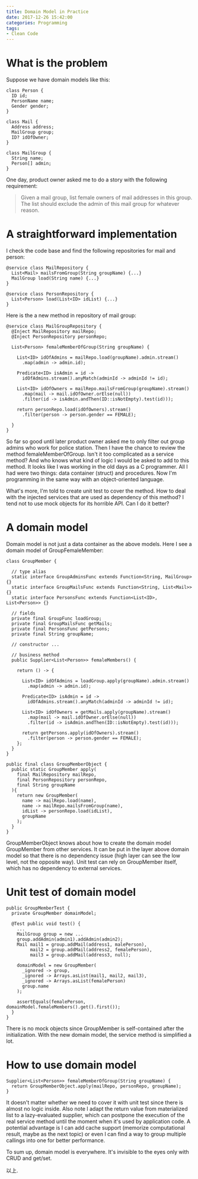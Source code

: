 ```yaml
---
title: Domain Model in Practice
date: 2017-12-26 15:42:00
categories: Programming
tags:
- Clean Code
---
```


# What is the problem

Suppose we have domain models like this:
```
class Person {
  ID id;
  PersonName name;
  Gender gender;
}

class Mail {
  Address address;
  MailGroup group;
  ID? idOfOwner;
}

class MailGroup {
  String name;
  Person[] admin;
}
```

One day, product owner asked me to do a story with the following requirement:
> Given a mail group, list female owners of mail addresses in this group. The list should exclude the admin of this mail group for whatever reason.

<!-- more -->

# A straightforward implementation

I check the code base and find the following repositories for mail and person:
```
@service class MailRepository {
  List<Mail> mailsFromGroup(String groupName) {...}
  MailGroup load(String name) {...}
}

@service class PersonRepository {
  List<Person> load(List<ID> idList) {...}
} 
```

Here is the a new method in repository of mail group:
```
@service class MailGroupRepository {
  @Inject MailRepository mailRepo;
  @Inject PersonRepository personRepo;

  List<Person> femaleMemberOfGroup(String groupName) {
    
    List<ID> idOfAdmins = mailRepo.load(groupName).admin.stream()
      .map(admin -> admin.id);

    Predicate<ID> isAdmin = id -> 
      idOfAdmins.stream().anyMatch(adminId -> adminId != id); 

    List<ID> idOfOwners = mailRepo.mailsFromGroup(groupName).stream()
      .map(mail -> mail.idOfOwner.orElse(null))
      .filter(id -> isAdmin.andThen(ID::isNotEmpty).test(id)));
    
    return personRepo.load(idOfOwners).stream()
      .filter(person -> person.gender == FEMALE);

  }
}
```

So far so good until later product owner asked me to only filter out group admins who work for police station. Then I have the chance to review the method femaleMemberOfGroup. Isn't it too complicated as a service method? And who knows what kind of logic I would be asked to add to this method. It looks like I was working in the old days as a C programmer. All I had were two things: data container (struct) and procedures. Now I'm programming in the same way with an object-oriented language. 

What's more, I'm told to create unit test to cover the method. How to deal with the injected services that are used as dependency of this method? I tend not to use mock objects for its horrible API. Can I do it better?

# A domain model

Domain model is not just a data container as the above models. Here I see a domain model of GroupFemaleMember:
```
class GroupMember {

  // type alias
  static interface GroupAdminsFunc extends Function<String, MailGroup> {}
  static interface GroupMailsFunc extends Function<String, List<Mail>> {}
  static interface PersonsFunc extends Function<List<ID>, List<Person>> {}

  // fields
  private final GroupFunc loadGroup;
  private final GroupMailsFunc getMails;
  private final PersonsFunc getPersons;
  private final String groupName;

  // constructor ...

  // business method
  public Supplier<List<Person>> femaleMembers() {

    return () -> {

      List<ID> idOfAdmins = loadGroup.apply(groupName).admin.stream()
        .map(admin -> admin.id);

      Predicate<ID> isAdmin = id -> 
        idOfAdmins.stream().anyMatch(adminId -> adminId != id); 

      List<ID> idOfOwners = getMails.apply(groupName).stream()
        .map(mail -> mail.idOfOwner.orElse(null))
        .filter(id -> isAdmin.andThen(ID::isNotEmpty).test(id)));
    
      return getPersons.apply(idOfOwners).stream()
        .filter(person -> person.gender == FEMALE); 
    };
  }
}

public final class GroupMemberObject {
  public static GroupMember apply(
    final MailRepository mailRepo,
    final PersonRepository personRepo,
    final String groupName 
  ){
    return new GroupMember(
      name -> mailRepo.load(name),
      name -> mailRepo.mailsFromGroup(name),
      idList -> personRepo.load(idList),
      groupName
    );
  }
}
```

GroupMemberObject knows about how to create the domain model GroupMember from other services. It can be put in the layer above domain model so that there is no dependency issue (high layer can see the low level, not the opposite way). Unit test can rely on GroupMember itself, which has no dependency to external services.

# Unit test of domain model

```
public GroupMemberTest {
  private GroupMember domainModel;

  @Test public void test() {
    ...
    MailGroup group = new ...
    group.addAdmin(admin1).addAdmin(admin2);
    Mail mail1 = group.addMail(address1, malePerson),
         mail2 = group.addMail(address2, femalePerson),
         mail3 = group.addMail(address3, null);
    
    domainModel = new GroupMember(
      _ignored -> group,
      _ignored -> Arrays.asList(mail1, mail2, mail3),
      _ignored -> Arrays.asList(femalePerson)
      group.name
    );

    assertEquals(femalePerson, domainModel.femaleMembers().get().first());
  }
}
```

There is no mock objects since GroupMember is self-contained after the initialization. With the new domain model, the service method is simplified a lot.

# How to use domain model

```
Supplier<List<Person>> femaleMemberOfGroup(String groupName) {
  return GroupMemberObject.apply(mailRepo, personRepo, groupName);
}
```

It doesn't matter whether we need to cover it with unit test since there is almost no logic inside. Also note I adapt the return value from materialized list to a lazy-evaluated supplier, which can postpone the execution of the real service method until the  moment when it's used by application code. A potential advantage is I can add cache support (memorize computational result, maybe as the next topic) or even I can find a way to group multiple callings into one for better performance.

To sum up, domain model is everywhere. It's invisible to the eyes only with CRUD and get/set.

以上.
